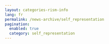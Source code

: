 ```yaml
---
layout: categories-rism-info
lang: fr
permalink: /news-archive/self_representation
pagination: 
  enabled: true
  category: self_representation
---
```

